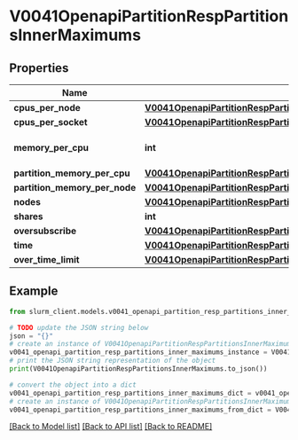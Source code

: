 # V0041OpenapiPartitionRespPartitionsInnerMaximums


## Properties

Name | Type | Description | Notes
------------ | ------------- | ------------- | -------------
**cpus_per_node** | [**V0041OpenapiPartitionRespPartitionsInnerMaximumsCpusPerNode**](V0041OpenapiPartitionRespPartitionsInnerMaximumsCpusPerNode.md) |  | [optional] 
**cpus_per_socket** | [**V0041OpenapiPartitionRespPartitionsInnerMaximumsCpusPerSocket**](V0041OpenapiPartitionRespPartitionsInnerMaximumsCpusPerSocket.md) |  | [optional] 
**memory_per_cpu** | **int** | MaxMemPerCPU or MaxMemPerNode | [optional] 
**partition_memory_per_cpu** | [**V0041OpenapiPartitionRespPartitionsInnerMaximumsPartitionMemoryPerCpu**](V0041OpenapiPartitionRespPartitionsInnerMaximumsPartitionMemoryPerCpu.md) |  | [optional] 
**partition_memory_per_node** | [**V0041OpenapiPartitionRespPartitionsInnerMaximumsPartitionMemoryPerNode**](V0041OpenapiPartitionRespPartitionsInnerMaximumsPartitionMemoryPerNode.md) |  | [optional] 
**nodes** | [**V0041OpenapiPartitionRespPartitionsInnerMaximumsNodes**](V0041OpenapiPartitionRespPartitionsInnerMaximumsNodes.md) |  | [optional] 
**shares** | **int** | OverSubscribe | [optional] 
**oversubscribe** | [**V0041OpenapiPartitionRespPartitionsInnerMaximumsOversubscribe**](V0041OpenapiPartitionRespPartitionsInnerMaximumsOversubscribe.md) |  | [optional] 
**time** | [**V0041OpenapiPartitionRespPartitionsInnerMaximumsTime**](V0041OpenapiPartitionRespPartitionsInnerMaximumsTime.md) |  | [optional] 
**over_time_limit** | [**V0041OpenapiPartitionRespPartitionsInnerMaximumsOverTimeLimit**](V0041OpenapiPartitionRespPartitionsInnerMaximumsOverTimeLimit.md) |  | [optional] 

## Example

```python
from slurm_client.models.v0041_openapi_partition_resp_partitions_inner_maximums import V0041OpenapiPartitionRespPartitionsInnerMaximums

# TODO update the JSON string below
json = "{}"
# create an instance of V0041OpenapiPartitionRespPartitionsInnerMaximums from a JSON string
v0041_openapi_partition_resp_partitions_inner_maximums_instance = V0041OpenapiPartitionRespPartitionsInnerMaximums.from_json(json)
# print the JSON string representation of the object
print(V0041OpenapiPartitionRespPartitionsInnerMaximums.to_json())

# convert the object into a dict
v0041_openapi_partition_resp_partitions_inner_maximums_dict = v0041_openapi_partition_resp_partitions_inner_maximums_instance.to_dict()
# create an instance of V0041OpenapiPartitionRespPartitionsInnerMaximums from a dict
v0041_openapi_partition_resp_partitions_inner_maximums_from_dict = V0041OpenapiPartitionRespPartitionsInnerMaximums.from_dict(v0041_openapi_partition_resp_partitions_inner_maximums_dict)
```
[[Back to Model list]](../README.md#documentation-for-models) [[Back to API list]](../README.md#documentation-for-api-endpoints) [[Back to README]](../README.md)


